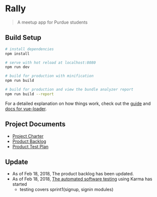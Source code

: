 # Rally

> A meetup app for Purdue students

## Build Setup

``` bash
# install dependencies
npm install

# serve with hot reload at localhost:8080
npm run dev

# build for production with minification
npm run build

# build for production and view the bundle analyzer report
npm run build --report
```

For a detailed explanation on how things work, check out the [guide](http://vuejs-templates.github.io/webpack/) and [docs for vue-loader](http://vuejs.github.io/vue-loader).


## Project Documents
* [Project Charter](https://docs.google.com/document/d/15cPtRO2IZSlIIbxQIAzjKdeMH3HEPMQaVLZzSb-WlRo/edit?usp=sharing)
* [Product Backlog](https://docs.google.com/document/d/1hjHZlZ0oMQMrNIRGFWsC3MCapC_0nXZfwV9oZpfptUo/edit?usp=sharing)
* [Product Test Plan](https://docs.google.com/document/d/1c50bXMDoKWstFJ7nP9LG9DRZufbCH9ee3ijX7JdtxfM/edit?usp=sharing)


## Update
* As of Feb 18, 2018, The product backlog has been updated.
* As of Feb 18, 2018, [The automated software testing](https://github.com/erenwh/Rally/tree/test-han) using Karma has started
  * testing covers sprint1(signup, signin modules)

